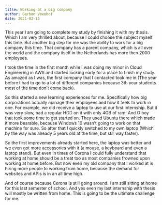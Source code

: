 ```yaml
---
title: Working at a big company
author: Gerben Veenhof
date: 2021-02-15
---
```


This year I am going to complete my study by finishing it with my thesis. Which I am very thrilled about, because I could choose the subject myself this time.
But another big step for me was the ability to work for a big company this time. That company has a parent company, which is all over the world and the company itself in the Netherlands has more then 2000 employees.

I took the time in the first month while I was doing my minor in Cloud Engineering in AWS and started looking early for a place to finish my study.
As amazed as I was, the first company that I contacted took me in (The year before I had to go to a lot of different companies because 3th year students most of the time don't come back).

So this started a new learning experiences for me. Specifically how big corporations actually manage their employees and how it feels to work in one.
For example, we did receive a laptop to use at our first internship. But it was very slow, had a regular HDD on it with only 4GB of ram. And O boy that took some time to get started on. They used Ubuntu there which made it more bearable, because Windows 10 wasn’t going to work on that machine for sure. So after that I quickly switched to my own laptop (Which by the way was already 5 years old at the time, but still way faster).

So the first improvements already started here, the laptop was better and we even got more accessories with it (a mouse, a keyboard and even a laptop stand).
But even in times of Corona I could fully understand that working at home should be a treat too as most companies frowned upon working at home before. But now even my old company that I worked at is hiring more people to working from home, because the demand for websites and APIs is in an all time high.

And of course because Corona is still going around. I am still sitting at home for this last semester of school. And yes even my last internship with thesis will mostly be written from home. This is going to be the ultimate challenge for me.
